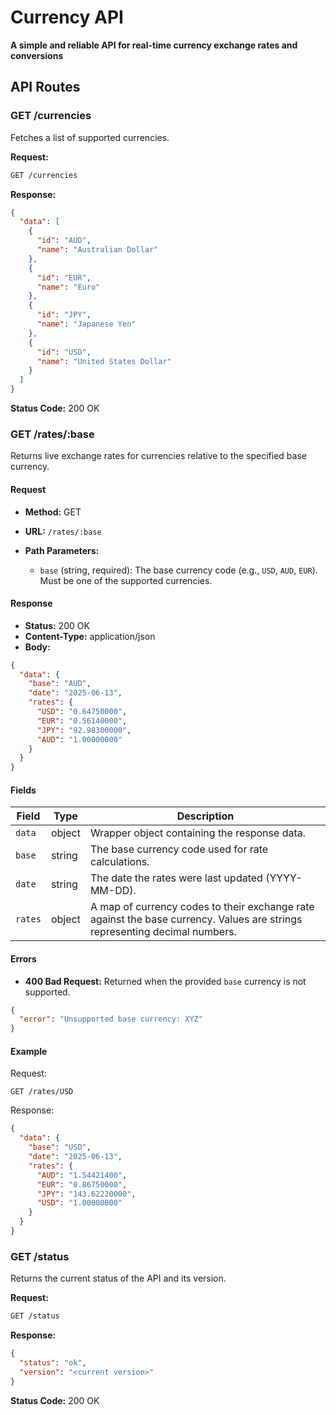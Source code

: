 # Currency API

**A simple and reliable API for real-time currency exchange rates and conversions**

## API Routes

### GET /currencies

Fetches a list of supported currencies.

**Request:**

```bash
GET /currencies
```

**Response:**

```json
{
  "data": [
    {
      "id": "AUD",
      "name": "Australian Dollar"
    },
    {
      "id": "EUR",
      "name": "Euro"
    },
    {
      "id": "JPY",
      "name": "Japanese Yen"
    },
    {
      "id": "USD",
      "name": "United States Dollar"
    }
  ]
}
```

**Status Code:** 200 OK

### GET /rates/:base

Returns live exchange rates for currencies relative to the specified base currency.

#### Request

- **Method:** GET
- **URL:** `/rates/:base`
- **Path Parameters:**

  - `base` (string, required): The base currency code (e.g., `USD`, `AUD`, `EUR`). Must be one of the supported currencies.

#### Response

- **Status:** 200 OK
- **Content-Type:** application/json
- **Body:**

```json
{
  "data": {
    "base": "AUD",
    "date": "2025-06-13",
    "rates": {
      "USD": "0.64750000",
      "EUR": "0.56140000",
      "JPY": "92.98300000",
      "AUD": "1.00000000"
    }
  }
}
```

#### Fields

| Field   | Type   | Description                                                                                                                |
| ------- | ------ | -------------------------------------------------------------------------------------------------------------------------- |
| `data`  | object | Wrapper object containing the response data.                                                                               |
| `base`  | string | The base currency code used for rate calculations.                                                                         |
| `date`  | string | The date the rates were last updated (YYYY-MM-DD).                                                                         |
| `rates` | object | A map of currency codes to their exchange rate against the base currency. Values are strings representing decimal numbers. |

#### Errors

- **400 Bad Request:**
  Returned when the provided `base` currency is not supported.

```json
{
  "error": "Unsupported base currency: XYZ"
}
```

#### Example

Request:

```http
GET /rates/USD
```

Response:

```json
{
  "data": {
    "base": "USD",
    "date": "2025-06-13",
    "rates": {
      "AUD": "1.54421400",
      "EUR": "0.86750000",
      "JPY": "143.62220000",
      "USD": "1.00000000"
    }
  }
}
```

### GET /status

Returns the current status of the API and its version.

**Request:**

```bash
GET /status
```

**Response:**

```json
{
  "status": "ok",
  "version": "<current version>"
}
```

**Status Code:** 200 OK
